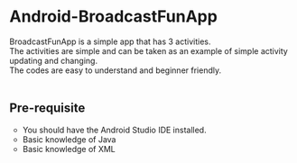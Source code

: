 # Android-BroadcastFunApp

BroadcastFunApp is a simple app that has 3 activities. <br>
The activities are simple and can be taken as an example of simple activity updating and changing.<br>
The codes are easy to understand and beginner friendly.<br>
<br>

## Pre-requisite
<ul style="list-style-type:circle;">
  <li> You should have the Android Studio IDE installed. </li>
  <li> Basic knowledge of Java </li>
  <li> Basic knowledge of XML </li>
</ul>
<br> 
